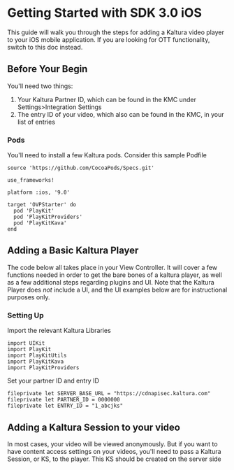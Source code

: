 # Getting Started with SDK 3.0 iOS

This guide will walk you through the steps for adding a Kaltura video player to your iOS mobile application. If you are looking for OTT functionality, switch to this doc instead. 

## Before Your Begin

You'll need two things: 
1. Your Kaltura Partner ID, which can be found in the KMC under Settings>Integration Settings 
2. The entry ID of your video, which also can be found in the KMC, in your list of entries

### Pods 

You'll need to install a few Kaltura pods. Consider this sample Podfile 
```
source 'https://github.com/CocoaPods/Specs.git'

use_frameworks!

platform :ios, '9.0'

target 'OVPStarter' do
  pod 'PlayKit'
  pod 'PlayKitProviders'
  pod 'PlayKitKava'
end
```

## Adding a Basic Kaltura Player 

The code below all takes place in your View Controller. It will cover a few  functions needed in order to get the bare bones of a kaltura player, as well as a few additional steps regarding plugins and UI. 
Note that the Kaltura Player does *not* include a UI, and the UI examples below are for instructional purposes only. 

### Setting Up 

Import the relevant Kaltura Libraries 

```
import UIKit
import PlayKit
import PlayKitUtils
import PlayKitKava
import PlayKitProviders
```

Set your partner ID and entry ID 

```
fileprivate let SERVER_BASE_URL = "https://cdnapisec.kaltura.com"
fileprivate let PARTNER_ID = 0000000
fileprivate let ENTRY_ID = "1_abcjks"
```

## Adding a Kaltura Session to your video 

In most cases, your video will be viewed anonymously. But if you want to have content access settings on your videos, you'll need to pass a Kaltura Session, or KS, to the player. This KS should be created on the server side 

